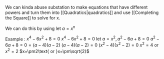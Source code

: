 We can kinda abuse substation to make equations that have different powers and turn them into [[Quadratics|quadratics]] and use [[Completing the Square]] to solve for x. 

We can do this by using $\text{let }a =x^n$

Example : $x^4-6x^2+8=0$
$x^4-6x^2+8=0$
$\text{let }a =x^{2}, a^2-6a+8=0$
$a^2-6a+8=0=(a-4)(a-2)$
$(a-4)(a-2)=0$
$(x^2-4)(x^2-2)=0$
$x^2=4\text{ or }x^2=2$
$x=\pm2\text{ or }x=\pm\sqrt{2}$
